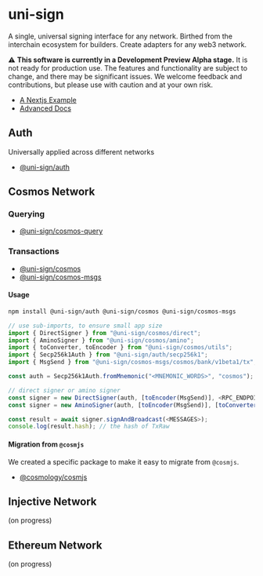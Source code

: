 # uni-sign

A single, universal signing interface for any network. Birthed from the interchain ecosystem for builders. Create adapters for any web3 network.

⚠️ **This software is currently in a Development Preview Alpha stage.** It is not ready for production use. The features and functionality are subject to change, and there may be significant issues. We welcome feedback and contributions, but please use with caution and at your own risk.

- [A Nextjs Example](https://github.com/cosmology-tech/uni-sign-example)
- [Advanced Docs](/docs/)

## Auth

Universally applied across different networks

- [@uni-sign/auth](/packages/auth/README.md)

## Cosmos Network

### Querying

- [@uni-sign/cosmos-query](/networks/cosmos-query/README.md)
  
### Transactions

- [@uni-sign/cosmos](/networks/cosmos/README.md)
- [@uni-sign/cosmos-msgs](/networks/cosmos-msgs/README.md)

#### Usage

```sh
npm install @uni-sign/auth @uni-sign/cosmos @uni-sign/cosmos-msgs
```

```ts
// use sub-imports, to ensure small app size
import { DirectSigner } from "@uni-sign/cosmos/direct";
import { AminoSigner } from "@uni-sign/cosmos/amino";
import { toConverter, toEncoder } from "@uni-sign/cosmos/utils";
import { Secp256k1Auth } from "@uni-sign/auth/secp256k1";
import { MsgSend } from "@uni-sign/cosmos-msgs/cosmos/bank/v1beta1/tx";

const auth = Secp256k1Auth.fromMnemonic("<MNEMONIC_WORDS>", "cosmos");

// direct signer or amino signer
const signer = new DirectSigner(auth, [toEncoder(MsgSend)], <RPC_ENDPOINT>);
const signer = new AminoSigner(auth, [toEncoder(MsgSend)], [toConverter(MsgSend)], <RPC_ENDPOINT>);

const result = await signer.signAndBroadcast(<MESSAGES>);
console.log(result.hash); // the hash of TxRaw
```

#### Migration from `@cosmjs`

We created a specific package to make it easy to migrate from `@cosmjs`.

- [@cosmology/cosmjs](/networks/cosmjs/README.md)

## Injective Network

(on progress)

## Ethereum Network

(on progress)
